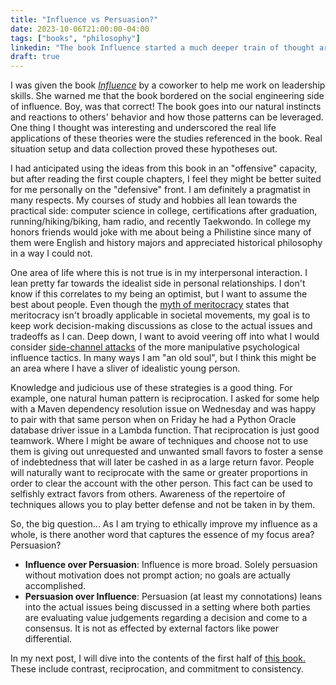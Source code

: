 ```yaml
---
title: "Influence vs Persuasion?"
date: 2023-10-06T21:00:00-04:00
tags: ["books", "philosophy"]
linkedin: "The book Influence started a much deeper train of thought around ethics than I was expecting.  What influence principles should only be used in a defensive manner than employing them yourself?"
draft: true
---
```


I was given the book [_Influence_](https://www.influenceatwork.com/) by a coworker to help me work on leadership skills. She warned me that the book bordered on the social engineering side of influence. Boy, was that correct! The book goes into our natural instincts and reactions to others' behavior and how those patterns can be leveraged. One thing I thought was interesting and underscored the real life applications of these theories were the studies referenced in the book. Real situation setup and data collection proved these hypotheses out.

I had anticipated using the ideas from this book in an "offensive" capacity, but after reading the first couple chapters, I feel they might be better suited for me personally on the "defensive" front. I am definitely a pragmatist in many respects. My courses of study and hobbies all lean towards the practical side: computer science in college, certifications after graduation, running/hiking/biking, ham radio, and recently Taekwondo. In college my honors friends would joke with me about being a Philistine since many of them were English and history majors and appreciated historical philosophy in a way I could not.

One area of life where this is not true is in my interpersonal interaction. I lean pretty far towards the idealist side in personal relationships. I don't know if this correlates to my being an optimist, but I want to assume the best about people. Even though the [myth of meritocracy](https://en.wikipedia.org/wiki/Myth_of_meritocracy) states that meritocracy isn't broadly applicable in societal movements, my goal is to keep work decision-making discussions as close to the actual issues and tradeoffs as I can. Deep down, I want to avoid veering off into what I would consider [side-channel attacks](https://en.wikipedia.org/wiki/Side-channel_attack) of the more manipulative psychological influence tactics. In many ways I am "an old soul", but I think this might be an area where I have a sliver of idealistic young person.

Knowledge and judicious use of these strategies is a good thing. For example, one natural human pattern is reciprocation. I asked for some help with a Maven dependency resolution issue on Wednesday and was happy to pair with that same person when on Friday he had a Python Oracle database driver issue in a Lambda function. That reciprocation is just good teamwork. Where I might be aware of techniques and choose not to use them is giving out unrequested and unwanted small favors to foster a sense of indebtedness that will later be cashed in as a large return favor. People will naturally want to reciprocate with the same or greater proportions in order to clear the account with the other person. This fact can be used to selfishly extract favors from others. Awareness of the repertoire of techniques allows you to play better defense and not be taken in by them.

So, the big question... As I am trying to ethically improve my influence as a whole, is there another word that captures the essence of my focus area? Persuasion?

- **Influence over Persuasion**: Influence is more broad. Solely persuasion without motivation does not prompt action; no goals are actually accomplished.
- **Persuasion over Influence**: Persuasion (at least my connotations) leans into the actual issues being discussed in a setting where both parties are evaluating value judgements regarding a decision and come to a consensus. It is not as effected by external factors like power differential.

In my next post, I will dive into the contents of the first half of [this book.](https://www.influenceatwork.com/) These include contrast, reciprocation, and commitment to consistency.
